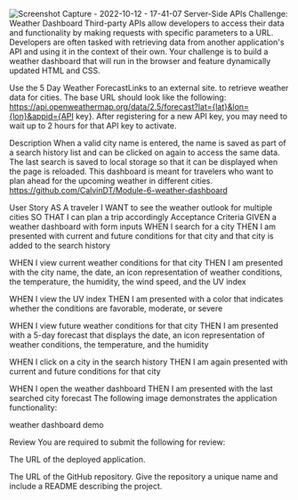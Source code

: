 ![Screenshot Capture - 2022-10-12 - 17-41-07](https://user-images.githubusercontent.com/111714480/195487564-3fccef7d-b872-4df9-8649-9eebb269e509.png)
Server-Side APIs Challenge: Weather Dashboard
Third-party APIs allow developers to access their data and functionality by making requests with specific parameters to a URL. Developers are often tasked with retrieving data from another application's API and using it in the context of their own. Your challenge is to build a weather dashboard that will run in the browser and feature dynamically updated HTML and CSS.

Use the 5 Day Weather ForecastLinks to an external site. to retrieve weather data for cities. The base URL should look like the following: https://api.openweathermap.org/data/2.5/forecast?lat={lat}&lon={lon}&appid={API key}. After registering for a new API key, you may need to wait up to 2 hours for that API key to activate.

Description
When a valid city name is entered, the name is saved as part of a search history list and can be clicked on again to access the same data. The last search is saved to local storage so that it can be displayed when the page is reloaded. This dashboard is meant for travelers who want to plan ahead for the upcoming weather in different cities. https://github.com/CalvinDT/Module-6-weather-dashboard

User Story
AS A traveler
I WANT to see the weather outlook for multiple cities
SO THAT I can plan a trip accordingly
Acceptance Criteria
GIVEN a weather dashboard with form inputs
WHEN I search for a city
THEN I am presented with current and future conditions for that city and that city is added to the search history

WHEN I view current weather conditions for that city
THEN I am presented with the city name, the date, an icon representation of weather conditions, the temperature, the humidity, the wind speed, and the UV index

WHEN I view the UV index
THEN I am presented with a color that indicates whether the conditions are favorable, moderate, or severe

WHEN I view future weather conditions for that city
THEN I am presented with a 5-day forecast that displays the date, an icon representation of weather conditions, the temperature, and the humidity

WHEN I click on a city in the search history
THEN I am again presented with current and future conditions for that city

WHEN I open the weather dashboard
THEN I am presented with the last searched city forecast
The following image demonstrates the application functionality:

weather dashboard demo

Review
You are required to submit the following for review:

The URL of the deployed application.

The URL of the GitHub repository. Give the repository a unique name and include a README describing the project.

